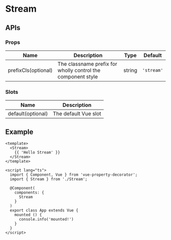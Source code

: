 # Stream

## APIs

### Props
| Name | Description | Type | Default |
| --- | --- | --- | --- |
| prefixCls(optional) | The classname prefix for wholly control the component style | string | `'stream'` | 

### Slots
| Name | Description |
| --- | --- |
| default(optional) | The default Vue slot |

## Example

```vue
<template>
  <Stream>
    {{ 'Hello Stream' }}
  </Stream>
</template>

<script lang="ts">
  import { Component, Vue } from 'vue-property-decorator';
  import { Stream } from './Stream';

  @Component(
    components: {
      Stream
    }
  )
  export class App extends Vue {
    mounted () {
      console.info('mounted!')
    }
  }
</script>
```
